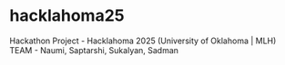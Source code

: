 # hacklahoma25

Hackathon Project - Hacklahoma 2025 (University of Oklahoma | MLH)
TEAM - Naumi, Saptarshi, Sukalyan, Sadman